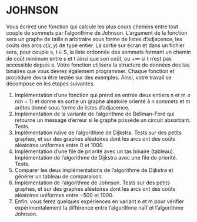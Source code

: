 # JOHNSON
Vous écrirez une fonction qui calcule les plus cours chemins entre tout couple de sommets par l’algorithme de Johnson. L’argument de la fonction sera un graphe de taille n arbitraire sous forme de listes d’adjacence, les coûts des arcs 𝑐(𝑥, 𝑦) de type entier. La sortie sur écran et dans un fichier sera, pour couple s, t ∈ S, la liste ordonnée des sommets formant un chemin de coût minimum entre s et t ainsi que son coût, ou +∞ si t n’est pas accessible depuis s. Votre fonction utilisera la structure de données des tas binaires que vous devrez également programmer. Chaque fonction et procédure devra être testée sur des exemples. Ainsi, votre travail se décompose en les étapes suivantes.
1) Implémentation d’une fonction qui prend en entrée deux entiers n et m ≤ n(n − 1) et donne en sortie un graphe aléatoire orienté à n sommets et m arêtes donné sous forme de listes d’adjacence.
2) Implémentation de la variante de l’algorithme de Bellman-Ford qui retourne un message d’erreur si le graphe possède un circuit absorbant. Tests.
3) Implémentation naïve de l’algorithme de Dijkstra. Tests sur des petits graphes, et sur des graphes aléatoires dont les arcs ont des coûts aléatoires uniformes entre 0 et 1000.
4) Implémentation d’une file de priorité avec un tas binaire (tableau). Implémentation de l’algorithme de Dijkstra avec une file de priorité. Tests.
5) Comparer les deux implémentations de l’algorithme de Dijkstra et générer un tableau de comparaison.
6) Implémentation de l’algorithme de Johnson. Tests sur des petits graphes, et sur des graphes aléatoires dont les arcs ont des coûts aléatoires uniformes entre −500 et 1000.
7) Enfin, vous ferez quelques expériences en variant n et m pour vérifier expérimentalement la différence entre l’algorithme naïf et l’algorithme Johnson.